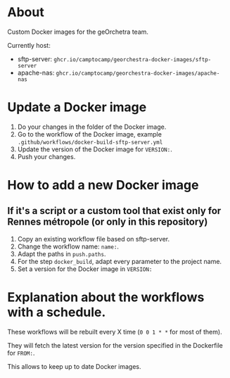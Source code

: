 # About

Custom Docker images for the geOrchetra team.

Currently host:
- sftp-server: `ghcr.io/camptocamp/georchestra-docker-images/sftp-server`
- apache-nas: `ghcr.io/camptocamp/georchestra-docker-images/apache-nas`

# Update a Docker image

1. Do your changes in the folder of the Docker image.
2. Go to the workflow of the Docker image, example `.github/workflows/docker-build-sftp-server.yml`
3. Update the version of the Docker image for `VERSION:`.
4. Push your changes.

# How to add a new Docker image

## If it's a script or a custom tool that exist only for Rennes métropole (or only in this repository)
1. Copy an existing workflow file based on sftp-server.
2. Change the workflow name: `name:`.
3. Adapt the paths in `push.paths`.
4. For the step `docker_build`, adapt every parameter to the project name.
5. Set a version for the Docker image in `VERSION:`

# Explanation about the workflows with a schedule.
These workflows will be rebuilt every X time (`0 0 1 * *` for most of them).

They will fetch the latest version for the version specified in the Dockerfile for `FROM:`.

This allows to keep up to date Docker images.